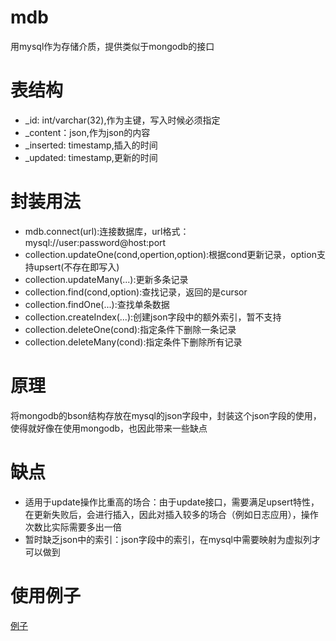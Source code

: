# mdb
用mysql作为存储介质，提供类似于mongodb的接口

# 表结构
+ _id: int/varchar(32),作为主键，写入时候必须指定
+ _content：json,作为json的内容
+ _inserted: timestamp,插入的时间
+ _updated: timestamp,更新的时间

# 封装用法
+ mdb.connect(url):连接数据库，url格式：mysql://user:password@host:port
+ collection.updateOne(cond,opertion,option):根据cond更新记录，option支持upsert(不存在即写入)
+ collection.updateMany(...):更新多条记录
+ collection.find(cond,option):查找记录，返回的是cursor
+ collection.findOne(...):查找单条数据
+ collection.createIndex(...):创建json字段中的额外索引，暂不支持
+ collection.deleteOne(cond):指定条件下删除一条记录
+ collection.deleteMany(cond):指定条件下删除所有记录

# 原理
将mongodb的bson结构存放在mysql的json字段中，封装这个json字段的使用，使得就好像在使用mongodb，也因此带来一些缺点

# 缺点
+ 适用于update操作比重高的场合：由于update接口，需要满足upsert特性，在更新失败后，会进行插入，因此对插入较多的场合（例如日志应用），操作次数比实际需要多出一倍
+ 暂时缺乏json中的索引：json字段中的索引，在mysql中需要映射为虚拟列才可以做到

# 使用例子
[例子](https://github.com/BanKnight/mdb/blob/master/examples/simple.js)
